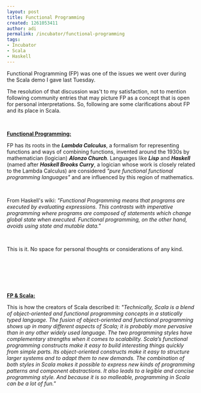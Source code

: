 ```yaml
---
layout: post
title: Functional Programming
created: 1261053411
author: adi
permalink: /incubator/functional-programming
tags:
- Incubator
- Scala
- Haskell
---
```

<p>Functional Programming (FP) was one of the issues we went over during the Scala demo I gave last Tuesday.</p>
<p>The resolution of that discussion was't to my satisfaction, not to mention following community entries that may picture FP as a concept that is open for personal interpretations. So, following are some clarifications about FP and its place in Scala.</p>
<p>&nbsp;</p>
<p><u><strong>Functional Programming:</strong></u></p>
<p>FP has its roots in the <em><strong>Lambda Calculus</strong></em>, a formalism for representing functions and ways of combining functions, invented around the 1930s by mathematician (logician) <em><strong>Alonzo Church</strong></em>. Languages like <em><strong>Lisp</strong></em> and <em><strong>Haskell</strong></em> (named after <em><strong>Haskell Brooks Curry</strong></em>, a logician whose work is closely related to the Lambda Calculus) are considered <em>&quot;pure functional functional programming languages&quot;</em> and are influenced by this region of mathematics.</p>
<p>&nbsp;</p>
<p>From Haskell's wiki:&nbsp;<em>&quot;Functional Programming means that programs are executed by evaluating expressions. This contrasts with imperative programming where programs are composed of statements which change global state when executed. Functional programming, on the other hand, avoids using state and mutable data.&quot;</em></p>
<p>&nbsp;</p>
<p>This is it. No space for personal thoughts or considerations of any kind.</p>
<p>&nbsp;</p>
<p>&nbsp;</p>
<p>&nbsp;</p>
<p><u><strong>FP &amp; Scala:</strong></u></p>
<p>This is how the creators of Scala described it: <em>&quot;Technically, Scala is a blend of object-oriented and functional programming concepts in a statically typed language. The fusion of object-oriented and functional programming shows up in many different aspects of Scala; it is probably more pervasive than in any other widely used language. The two programming styles have complementary strengths when it comes to scalability. Scala&rsquo;s functional programming constructs make it easy to build interesting things quickly from simple parts. Its object-oriented constructs make it easy to structure larger systems and to adapt them to new demands. The combination of both styles in Scala makes it possible to express new kinds of programming patterns and component abstractions. It also leads to a legible and concise programming style. And because it is so malleable, programming in Scala can be a lot of fun.&quot;</em></p>
<p>&nbsp;</p>
<p>&nbsp;</p>
